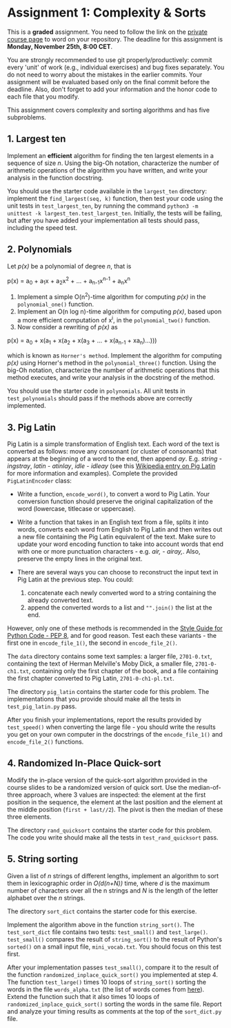 # Assignment 1: Complexity & Sorts

This is a **graded** assignment. You need to follow the link on the [private course page](https://github.com/dsacl3-2019/dsacl3) to word on your repository. The deadline for this assignment is **Monday, November 25th, 8:00 CET**. 

You are strongly recommended to use git properly/productively: commit every 'unit' of work (e.g., individual exercises) and bug fixes separately. You do not need to worry about the mistakes in the earlier commits. Your assignment will be evaluated based only on the final commit before the deadline. Also, don't forget to add your information and the honor code to each file that you modify.

This assignment covers complexity and sorting algorithms and has five subproblems.

## 1. Largest ten
Implement an **efficient** algorithm for finding the ten largest elements in a sequence of size *n*. Using the big-Oh notation, characterize the number of arithmetic operations of the algorithm you have written, and write your analysis in the function docstring.

You should use the starter code available in the `largest_ten` directory: implement the `find_largest(seq, k)` function, then test your code using the unit tests in `test_largest_ten`, by running the command `python3 -m unittest -k largest_ten.test_largest_ten`. Initially, the tests will be failing, but after you have added your implementation all tests should pass, including the speed test.

## 2. Polynomials
Let *p(x)* be a polynomial of degree *n*, that is 
<!-- p(x) = \sum_{i=0}{n} a_ix^i. -->
<!-- <img src="https://latex.codecogs.com/png.download?p%28x%29%20%3D%20%5Csum_%7Bi%3D0%7D%5E%7Bn%7D%20a_ix%5Ei"/> -->
p(x) = a<sub>0</sub> + a<sub>1</sub>x + a<sub>2</sub>x<sup>2</sup> + ... + a<sub>n-1</sub>x<sup>n-1</sup> + a<sub>n</sub>x<sup>n</sup>

1. Implement a simple O(n<sup>2</sup>)-time algorithm for computing *p(x)* in the `polynomial_one()` function.
2. Implement an O(n log n)-time algorithm for computing *p(x)*, based upon a more efficient computation of x<sup>i</sup>, in the `polynomial_two()` function.
3. Now consider a rewriting of *p(x)* as 

<!-- p(x) = a_0 + x(a_1 + x(a_2 + x(a_3 + ... + x(a_{n-1} + xa_n)...))) -->
<!-- <img src="https://latex.codecogs.com/png.download?%24%24p%28x%29%20%3D%20a_0%20+%20x%28a_1%20+%20x%28a_2%20+%20x%28a_3%20+%20...%20+%20x%28a_%7Bn-1%7D%20+%20xa_n%29...%29%29%29%24%24"/> -->
p(x) = a<sub>0</sub> + x(a<sub>1</sub> + x(a<sub>2</sub> + x(a<sub>3</sub> + ... + x(a<sub>n-1</sub> + xa<sub>n</sub>)...)))

which is known as `Horner's method`. Implement the algorithm for computing *p(x)* using Horner's method in the `polynomial_three()` function. Using the big-Oh notation, characterize the number of arithmetic operations that this method executes, and write your analysis in the docstring of the method.

You should use the starter code in `polynomials`. All unit tests in `test_polynomials` should pass if the methods above are correctly implemented.

## 3. Pig Latin
Pig Latin is a simple transformation of English text. Each word of the text is converted as follows: move any consonant (or cluster of consonants) that appears at the beginning of a word to the end, then append *ay*. E.g. *string* - *ingstray*, *latin* - *atinlay*, *idle* - *idleay* (see this [Wikipedia entry on Pig Latin](https://en.m.wikipedia.org/wiki/Pig_Latin) for more information and examples). Complete the provided `PigLatinEncoder` class:

- Write a function, `encode_word()`, to convert a word to Pig Latin. Your conversion function should preserve the original capitalization of the word (lowercase, titlecase or uppercase).


- Write a function that takes in an English text from a file, splits it into words, converts each word from English to Pig Latin and then writes out a new file containing the Pig Latin equivalent of the text. Make sure to update your word encoding function to take into account words that end with one or more punctuation characters - e.g. *air,* - *airay,*. Also, preserve the empty lines in the original text.

- There are several ways you can choose to reconstruct the input text in Pig Latin at the previous step. You could:
    1. concatenate each newly converted word to a string containing the already converted text.
    2. append the converted words to a list and `"".join()` the list at the end.

However, only one of these methods is recommended in the [Style Guide for Python Code - PEP 8](https://www.python.org/dev/peps/pep-0008/#programming-recommendations), and for good reason. Test each these variants - the first one in `encode_file_1()`, the second in `encode_file_2()`. 

The `data` directory contains some text samples: a larger file, `2701-0.txt`, containing the text of Herman Melville's Moby Dick, a smaller file, `2701-0-ch1.txt`, containing only the first chapter of the book, and a file containing the first chapter converted to Pig Latin, `2701-0-ch1-pl.txt`.  

The directory `pig_latin` contains the starter code for this problem. The implementations that you provide should make all the tests in `test_pig_latin.py` pass. 

After you finish your implementations, report the results provided by `test_speed()` when converting the large file - you should write the results you get on your own computer in the docstrings of the `encode_file_1()` and `encode_file_2()` functions.

## 4. Randomized In-Place Quick-sort
Modify the in-place version of the quick-sort algorithm provided in the course slides to be a randomized version of quick sort. Use the median-of-three approach, where 3 values are inspected: the element at the first position in the sequence, the element at the last position and the element at the middle position (`first + last//2`). The pivot is then the median of these three elements.

The directory `rand_quicksort` contains the starter code for this problem. The code you write should make all the tests in `test_rand_quicksort` pass.

## 5. String sorting
Given a list of *n* strings of different lengths, implement an algorithm to sort them in lexicographic order in *O(d(n+N))* time, where *d* is the maximum number of characters over all the n strings and *N* is the length of the letter alphabet over the *n* strings.

The directory `sort_dict` contains the starter code for this exercise. 

Implement the algorithm above in the function `string_sort()`. The `test_sort_dict` file contains two tests: `test_small()` and `test_large()`. `test_small()` compares the result of `string_sort()` to the result of Python's `sorted()` on a small input file, `mini_vocab.txt`. You should focus on this test first.

After your implementation passes `test_small()`, compare it to the result of the function `randomized_inplace_quick_sort()` you implemented at step 4. The function `test_large()` times 10 loops of `string_sort()` sorting the words in the file `words_alpha.txt` (the list of words comes from [here](https://github.com/dwyl/english-words)).
Extend the function such that it also times 10 loops of `randomized_inplace_quick_sort()` sorting the words in the same file. Report and analyze your timing results as comments at the top of the `sort_dict.py` file.